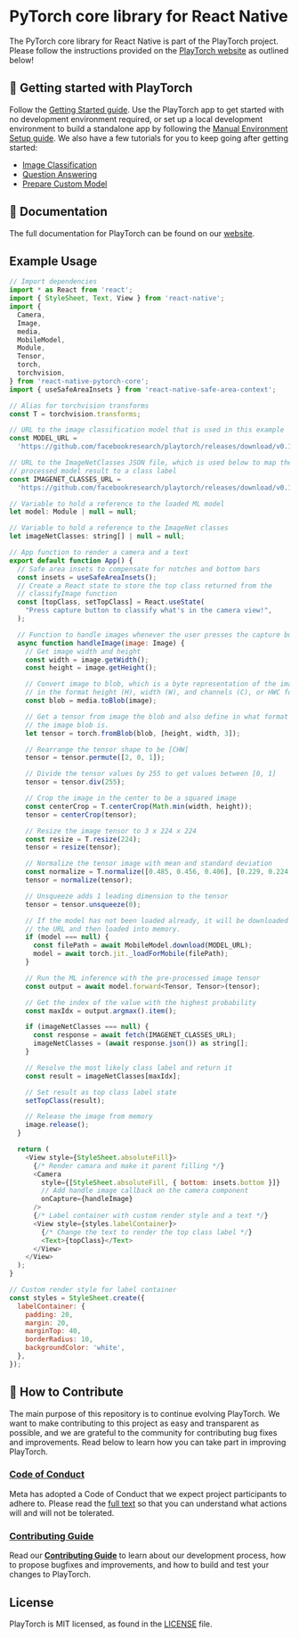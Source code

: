 # PyTorch core library for React Native

The PyTorch core library for React Native is part of the PlayTorch project. Please follow the instructions provided on the [PlayTorch website](https://playtorch.dev/) as outlined below!

## 🎉 Getting started with PlayTorch
Follow the [Getting Started guide](https://playtorch.dev/docs/tutorials/get-started/). Use the PlayTorch app to get started with no development environment required, or set up a local development environment to build a standalone app by following the [Manual Environment Setup guide](https://playtorch.dev/docs/tutorials/get-started-manually/). We also have a few tutorials for you to keep going after getting started:

* [Image Classification](https://playtorch.dev/docs/tutorials/snacks/image-classification/)
* [Question Answering](https://playtorch.dev/docs/tutorials/snacks/nlp-qa/)
* [Prepare Custom Model](https://playtorch.dev/docs/tutorials/prepare-custom-model/)

## 📖 Documentation

The full documentation for PlayTorch can be found on our [website](https://playtorch.dev/).

## Example Usage

```javascript
// Import dependencies
import * as React from 'react';
import { StyleSheet, Text, View } from 'react-native';
import {
  Camera,
  Image,
  media,
  MobileModel,
  Module,
  Tensor,
  torch,
  torchvision,
} from 'react-native-pytorch-core';
import { useSafeAreaInsets } from 'react-native-safe-area-context';

// Alias for torchvision transforms
const T = torchvision.transforms;

// URL to the image classification model that is used in this example
const MODEL_URL =
  'https://github.com/facebookresearch/playtorch/releases/download/v0.1.0/mobilenet_v3_small.ptl';

// URL to the ImageNetClasses JSON file, which is used below to map the
// processed model result to a class label
const IMAGENET_CLASSES_URL =
  'https://github.com/facebookresearch/playtorch/releases/download/v0.1.0/ImageNetClasses.json';

// Variable to hold a reference to the loaded ML model
let model: Module | null = null;

// Variable to hold a reference to the ImageNet classes
let imageNetClasses: string[] | null = null;

// App function to render a camera and a text
export default function App() {
  // Safe area insets to compensate for notches and bottom bars
  const insets = useSafeAreaInsets();
  // Create a React state to store the top class returned from the
  // classifyImage function
  const [topClass, setTopClass] = React.useState(
    "Press capture button to classify what's in the camera view!",
  );

  // Function to handle images whenever the user presses the capture button
  async function handleImage(image: Image) {
    // Get image width and height
    const width = image.getWidth();
    const height = image.getHeight();

    // Convert image to blob, which is a byte representation of the image
    // in the format height (H), width (W), and channels (C), or HWC for short
    const blob = media.toBlob(image);

    // Get a tensor from image the blob and also define in what format
    // the image blob is.
    let tensor = torch.fromBlob(blob, [height, width, 3]);

    // Rearrange the tensor shape to be [CHW]
    tensor = tensor.permute([2, 0, 1]);

    // Divide the tensor values by 255 to get values between [0, 1]
    tensor = tensor.div(255);

    // Crop the image in the center to be a squared image
    const centerCrop = T.centerCrop(Math.min(width, height));
    tensor = centerCrop(tensor);

    // Resize the image tensor to 3 x 224 x 224
    const resize = T.resize(224);
    tensor = resize(tensor);

    // Normalize the tensor image with mean and standard deviation
    const normalize = T.normalize([0.485, 0.456, 0.406], [0.229, 0.224, 0.225]);
    tensor = normalize(tensor);

    // Unsqueeze adds 1 leading dimension to the tensor
    tensor = tensor.unsqueeze(0);

    // If the model has not been loaded already, it will be downloaded from
    // the URL and then loaded into memory.
    if (model === null) {
      const filePath = await MobileModel.download(MODEL_URL);
      model = await torch.jit._loadForMobile(filePath);
    }

    // Run the ML inference with the pre-processed image tensor
    const output = await model.forward<Tensor, Tensor>(tensor);

    // Get the index of the value with the highest probability
    const maxIdx = output.argmax().item();

    if (imageNetClasses === null) {
      const response = await fetch(IMAGENET_CLASSES_URL);
      imageNetClasses = (await response.json()) as string[];
    }

    // Resolve the most likely class label and return it
    const result = imageNetClasses[maxIdx];

    // Set result as top class label state
    setTopClass(result);

    // Release the image from memory
    image.release();
  }

  return (
    <View style={StyleSheet.absoluteFill}>
      {/* Render camara and make it parent filling */}
      <Camera
        style={[StyleSheet.absoluteFill, { bottom: insets.bottom }]}
        // Add handle image callback on the camera component
        onCapture={handleImage}
      />
      {/* Label container with custom render style and a text */}
      <View style={styles.labelContainer}>
        {/* Change the text to render the top class label */}
        <Text>{topClass}</Text>
      </View>
    </View>
  );
}

// Custom render style for label container
const styles = StyleSheet.create({
  labelContainer: {
    padding: 20,
    margin: 20,
    marginTop: 40,
    borderRadius: 10,
    backgroundColor: 'white',
  },
});
```

## 👏 How to Contribute
The main purpose of this repository is to continue evolving PlayTorch. We want to make contributing to this project as easy and transparent as possible, and we are grateful to the community for contributing bug fixes and improvements. Read below to learn how you can take part in improving PlayTorch.

### [Code of Conduct][code]
Meta has adopted a Code of Conduct that we expect project participants to adhere to.
Please read the [full text][code] so that you can understand what actions will and will not be tolerated.

[code]: https://opensource.fb.com/code-of-conduct/

### [Contributing Guide][contribute]
Read our [**Contributing Guide**][contribute] to learn about our development process, how to propose bugfixes and improvements, and how to build and test your changes to PlayTorch.

[contribute]: CONTRIBUTING.md

## License
PlayTorch is MIT licensed, as found in the [LICENSE][license] file.

[license]: LICENSE.md
